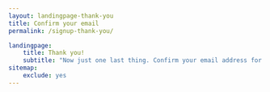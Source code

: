 ```yaml
---
layout: landingpage-thank-you
title: Confirm your email
permalink: /signup-thank-you/

landingpage:
    title: Thank you!
    subtitle: "Now just one last thing. Confirm your email address for easy access to my content."
sitemap:
    exclude: yes
---
```

